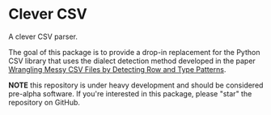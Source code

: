# Clever CSV

A clever CSV parser.

The goal of this package is to provide a drop-in replacement for the Python 
CSV library that uses the dialect detection method developed in the paper 
[Wrangling Messy CSV Files by Detecting Row and Type 
Patterns](https://arxiv.org/abs/1811.11242).

**NOTE** this repository is under heavy development and should be considered 
pre-alpha software. If you're interested in this package, please "star" the 
repository on GitHub.
